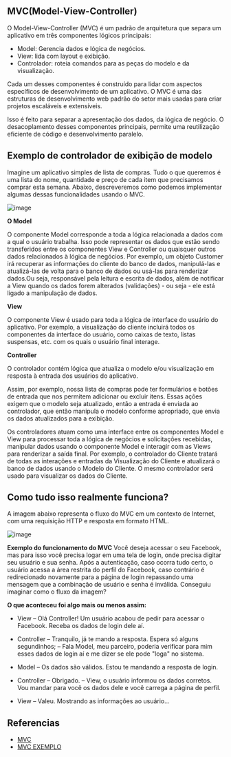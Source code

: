 ## MVC(Model-View-Controller)

O Model-View-Controller (MVC) é um padrão de arquitetura que separa um aplicativo em três componentes 
lógicos principais: 

- Model: Gerencia dados e lógica de negócios.
- View: lida com layout e exibição.
- Controlador: roteia comandos para as peças do modelo e da visualização.

Cada um desses componentes é construído para lidar com aspectos específicos de desenvolvimento de um aplicativo.
O MVC é uma das estruturas de desenvolvimento web padrão do setor mais usadas para criar projetos escaláveis e extensíveis.

Isso é feito para separar a apresentação dos dados, da lógica de negócio. O desacoplamento desses componentes principais, 
permite uma reutilização eficiente de código e desenvolvimento paralelo.

## Exemplo de controlador de exibição de modelo

Imagine um aplicativo simples de lista de compras. Tudo o que queremos é uma lista do nome, quantidade e preço 
de cada item que precisamos comprar esta semana. 
Abaixo, descreveremos como podemos implementar algumas dessas funcionalidades usando o MVC.

![image](https://user-images.githubusercontent.com/52088444/159123254-4b2430a0-9260-46e7-9f06-df645340574a.png)

**O Model**

O componente Model corresponde a toda a lógica relacionada a dados com a qual o usuário trabalha. 
Isso pode representar os dados que estão sendo transferidos entre os componentes View e Controller 
ou quaisquer outros dados relacionados à lógica de negócios. Por exemplo, um objeto Customer irá 
recuperar as informações do cliente do banco de dados, manipulá-las e atualizá-las de volta para o 
banco de dados ou usá-las para renderizar dados.Ou seja, responsável pela leitura e escrita de dados, 
além de notificar a View quando os dados forem alterados (validações) - ou seja - ele está ligado a manipulação
de dados.

**View**

O componente View é usado para toda a lógica de interface do usuário do aplicativo. Por exemplo, a visualização do 
cliente incluirá todos os componentes da interface do usuário, como caixas de texto, listas suspensas, etc. com os 
quais o usuário final interage.

**Controller**

O controlador contém lógica que atualiza o modelo e/ou visualização em resposta à entrada dos usuários do aplicativo.

Assim, por exemplo, nossa lista de compras pode ter formulários e botões de entrada que nos permitem adicionar ou excluir itens.
Essas ações exigem que o modelo seja atualizado, então a entrada é enviada ao controlador, que então manipula o modelo conforme
apropriado, que envia os dados atualizados para a exibição.

Os controladores atuam como uma interface entre os componentes Model e View para processar toda a lógica de negócios e solicitações 
recebidas, manipular dados usando o componente Model e interagir com as Views para renderizar a saída final. Por exemplo, o 
controlador do Cliente tratará de todas as interações e entradas da Visualização do Cliente e atualizará o banco de dados 
usando o Modelo do Cliente. O mesmo controlador será usado para visualizar os dados do Cliente.


## Como tudo isso realmente funciona?

A imagem abaixo representa o fluxo do MVC em um contexto de Internet, com uma requisição HTTP e resposta em formato HTML.

![image](https://user-images.githubusercontent.com/52088444/159123698-2b6ebcfc-56b6-42f6-9698-567aa07ff615.png)

**Exemplo do funcionamento do MVC**
Você deseja acessar o seu Facebook, mas para isso você precisa logar em uma tela de login, onde precisa digitar seu usuário 
e sua senha. Após a autenticação, caso ocorra tudo certo, o usuário acessa a área restrita do perfil do Facebook, caso contrário
é redirecionado novamente para a página de login repassando uma mensagem que a combinação de usuário e senha é inválida. 
Conseguiu imaginar como o fluxo da imagem?

**O que aconteceu foi algo mais ou menos assim:**

- View – Olá Controller! Um usuário acabou de pedir para acessar o Facebook. Receba os dados de login dele aí.

- Controller – Tranquilo, já te mando a resposta. Espera só alguns segundinhos; – Fala Model, meu parceiro, 
poderia verificar para mim esses dados de login aí e me dizer se ele pode "loga" no sistema.

- Model – Os dados são válidos. Estou te mandando a resposta de login.

- Controller – Obrigado. – View, o usuário informou os dados corretos. Vou mandar para você os dados dele e 
você carrega a página de perfil.

- View – Valeu. Mostrando as informações ao usuário...

## Referencias

- [MVC](https://developer.mozilla.org/en-US/docs/Glossary/MVC)
- [MVC EXEMPLO](https://www.linkedin.com/pulse/o-que-%C3%A9-padr%C3%A3o-de-arquitetura-mvc-alexandre-d%C3%B3rea/?originalSubdomain=pt)



